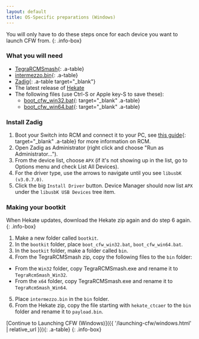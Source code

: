 ```yaml
---
layout: default
title: OS-Specific preparations (Windows)
---
```


You will only have to do these steps once for each device you want to launch CFW from.
{: .info-box}

### What you will need

- [TegraRCMSmash](https://files.sshnuke.net/TegraRcmSmash1213.zip){: .a-table}
- [intermezzo.bin](https://github.com/Cease-and-DeSwitch/fusee-launcher/raw/master/intermezzo.bin){: .a-table}
- [Zadig](http://zadig.akeo.ie/downloads/zadig.exe){: .a-table target="_blank"}
- The latest release of [Hekate](https://github.com/ctcaer/hekate/releases/latest)
- The following files (use Ctrl-S or Apple key-S to save these):
  - [boot_cfw_win32.bat](https://noirscape.github.io/SwitchGuide/assets/boot_cfw_win32.bat){: target="_blank" .a-table}
  - [boot_cfw_win64.bat](https://noirscape.github.io/SwitchGuide/assets/boot_cfw_win64.bat){: target="_blank" .a-table}

### Install Zadig

1. Boot your Switch into RCM and connect it to your PC, see [this guide](https://xghostboyx.github.io/RCM-Guide){: target="_blank" .a-table} for more information on RCM.
2. Open Zadig as Administrator (right click and choose "Run as Administrator...").
3. From the device list, choose `APX` (if it's not showing up in the list, go to Options menu and check List All Devices).
4. For the driver type, use the arrows to navigate until you see `libusbK (v3.0.7.0)`.
5. Click the big `Install Driver` button. Device Manager should now list `APX` under the `libusbK USB Devices` tree item.


### Making your bootkit

When Hekate updates, download the Hekate zip again and do step 6 again.
{: .info-box}

1. Make a new folder called `bootkit`.
2. In the `bootkit` folder, place `boot_cfw_win32.bat`, `boot_cfw_win64.bat`.
3. In the `bootkit` folder, make a folder called `bin`.
4. From the TegraRCMSmash zip, copy the following files to the `bin` folder:
  - From the `Win32` folder, copy TegraRCMSmash.exe and rename it to `TegraRcmSmash_Win32`.
  - From the `x64` folder, copy TegraRCMSmash.exe and rename it to `TegraRcmSmash_Win64`.
5. Place `intermezzo.bin` in the `bin` folder.
6. From the Hekate zip, copy the file starting with `hekate_ctcaer` to the `bin` folder and rename it to `payload.bin`.

[Continue to Launching CFW (Windows)]({{ '/launching-cfw/windows.html' | relative_url }}){: .a-table}
{: .info-box}